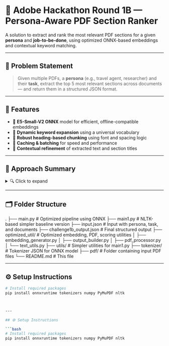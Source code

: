 # 🧠 Adobe Hackathon Round 1B — Persona-Aware PDF Section Ranker

A solution to extract and rank the most relevant PDF sections for a given **persona** and **job-to-be-done**, using optimized ONNX-based embeddings and contextual keyword matching.

---

## 📌 Problem Statement

> Given multiple PDFs, a **persona** (e.g., travel agent, researcher) and their **task**, extract the top 5 most relevant sections across documents — and return them in a structured JSON format.

---

## 🚀 Features

- 🔹 **E5-Small-V2 ONNX** model for efficient, offline-compatible embeddings
- 🔹 **Dynamic keyword expansion** using a universal vocabulary
- 🔹 **Robust heading-based chunking** using font and spacing logic
- 🔹 **Caching & batching** for speed and performance
- 🔹 **Contextual refinement** of extracted text and section titles

---

## 🧠 Approach Summary

<details>
<summary>🔍 Click to expand</summary>

### 🔹 Step 1: Input Parsing
- Input JSON defines:
  - `persona`
  - `job_to_be_done`
  - List of PDFs to process

### 🔹 Step 2: Chunk Extraction
- PDFs processed using **PyMuPDF**
- Sections extracted based on:
  - Font size
  - Boldness
  - Heading heuristics

### 🔹 Step 3: Embedding Generation
- Each query and section is converted into embeddings using ONNX
- `[query:]` and `[passage:]` prefixes are used (as per E5 paper)
- Results are normalized and cached

### 🔹 Step 4: Scoring & Ranking
- Each chunk scored by:
  - **Cosine similarity** with query
  - **Keyword match score**
- Top 5 chunks selected across documents (1 per document)

### 🔹 Step 5: Output
- Final JSON includes:
  - Metadata (persona, task, timestamp)
  - Extracted sections
  - Refined content for each section

</details>

---

## 🗂️ Folder Structure

.
├── main.py # Optimized pipeline using ONNX
├── main1.py # NLTK-based simpler baseline version
├── input.json # Input with persona, task, and documents
├── challenge1b_output.json # Final structured output
├── optimized_util/ # Optimized embedding, PDF, scoring utilities
│ ├── embedding_generator.py
│ ├── output_builder.py
│ ├── pdf_processor.py
│ └── text_utils.py
├── utils/ # Simpler utilities for main1.py
├── tokenizer/ # Tokenizer JSON for ONNX model
├── pdf/ # Folder containing input PDF files
└── README.md # This file



---

## ⚙️ Setup Instructions

```bash
# Install required packages
pip install onnxruntime tokenizers numpy PyMuPDF nltk



---

## ⚙️ Setup Instructions

```bash
# Install required packages
pip install onnxruntime tokenizers numpy PyMuPDF nltk


